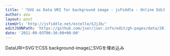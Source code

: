 ```yaml
---
title: '『SVG as Data URI for background image - jsFiddle - Online Editor for the Web (JavaScript, MooTools, jQuery, Prototype, YUI, Glow and Dojo, HTML, CSS)』'
author: azu
layout: post
itemUrl: 'http://jsfiddle.net/estelle/SJjJb/'
editJSONPath: 'https://github.com/jser/jser.info/edit/gh-pages/data/2011/09/index.json'
date: '2011-09-03T06:30:00+00:00'
---
```

DataURI+SVGでCSS background-imageにSVGを埋め込み
